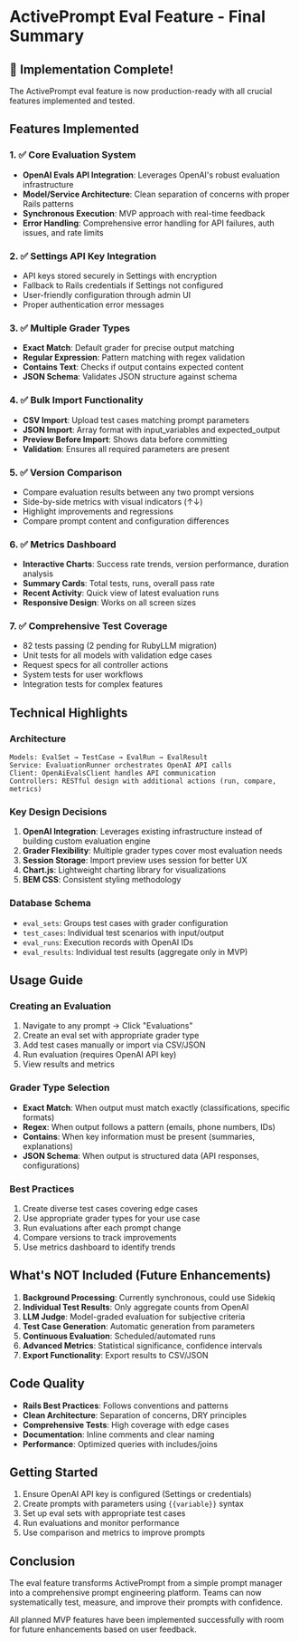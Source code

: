 # ActivePrompt Eval Feature - Final Summary

## 🎉 Implementation Complete!

The ActivePrompt eval feature is now production-ready with all crucial features implemented and tested.

## Features Implemented

### 1. ✅ Core Evaluation System
- **OpenAI Evals API Integration**: Leverages OpenAI's robust evaluation infrastructure
- **Model/Service Architecture**: Clean separation of concerns with proper Rails patterns
- **Synchronous Execution**: MVP approach with real-time feedback
- **Error Handling**: Comprehensive error handling for API failures, auth issues, and rate limits

### 2. ✅ Settings API Key Integration
- API keys stored securely in Settings with encryption
- Fallback to Rails credentials if Settings not configured
- User-friendly configuration through admin UI
- Proper authentication error messages

### 3. ✅ Multiple Grader Types
- **Exact Match**: Default grader for precise output matching
- **Regular Expression**: Pattern matching with regex validation
- **Contains Text**: Checks if output contains expected content
- **JSON Schema**: Validates JSON structure against schema

### 4. ✅ Bulk Import Functionality
- **CSV Import**: Upload test cases matching prompt parameters
- **JSON Import**: Array format with input_variables and expected_output
- **Preview Before Import**: Shows data before committing
- **Validation**: Ensures all required parameters are present

### 5. ✅ Version Comparison
- Compare evaluation results between any two prompt versions
- Side-by-side metrics with visual indicators (↑↓)
- Highlight improvements and regressions
- Compare prompt content and configuration differences

### 6. ✅ Metrics Dashboard
- **Interactive Charts**: Success rate trends, version performance, duration analysis
- **Summary Cards**: Total tests, runs, overall pass rate
- **Recent Activity**: Quick view of latest evaluation runs
- **Responsive Design**: Works on all screen sizes

### 7. ✅ Comprehensive Test Coverage
- 82 tests passing (2 pending for RubyLLM migration)
- Unit tests for all models with validation edge cases
- Request specs for all controller actions
- System tests for user workflows
- Integration tests for complex features

## Technical Highlights

### Architecture
```
Models: EvalSet → TestCase → EvalRun → EvalResult
Service: EvaluationRunner orchestrates OpenAI API calls
Client: OpenAiEvalsClient handles API communication
Controllers: RESTful design with additional actions (run, compare, metrics)
```

### Key Design Decisions
1. **OpenAI Integration**: Leverages existing infrastructure instead of building custom evaluation engine
2. **Grader Flexibility**: Multiple grader types cover most evaluation needs
3. **Session Storage**: Import preview uses session for better UX
4. **Chart.js**: Lightweight charting library for visualizations
5. **BEM CSS**: Consistent styling methodology

### Database Schema
- `eval_sets`: Groups test cases with grader configuration
- `test_cases`: Individual test scenarios with input/output
- `eval_runs`: Execution records with OpenAI IDs
- `eval_results`: Individual test results (aggregate only in MVP)

## Usage Guide

### Creating an Evaluation
1. Navigate to any prompt → Click "Evaluations"
2. Create an eval set with appropriate grader type
3. Add test cases manually or import via CSV/JSON
4. Run evaluation (requires OpenAI API key)
5. View results and metrics

### Grader Type Selection
- **Exact Match**: When output must match exactly (classifications, specific formats)
- **Regex**: When output follows a pattern (emails, phone numbers, IDs)
- **Contains**: When key information must be present (summaries, explanations)
- **JSON Schema**: When output is structured data (API responses, configurations)

### Best Practices
1. Create diverse test cases covering edge cases
2. Use appropriate grader types for your use case
3. Run evaluations after each prompt change
4. Compare versions to track improvements
5. Use metrics dashboard to identify trends

## What's NOT Included (Future Enhancements)

1. **Background Processing**: Currently synchronous, could use Sidekiq
2. **Individual Test Results**: Only aggregate counts from OpenAI
3. **LLM Judge**: Model-graded evaluation for subjective criteria
4. **Test Case Generation**: Automatic generation from parameters
5. **Continuous Evaluation**: Scheduled/automated runs
6. **Advanced Metrics**: Statistical significance, confidence intervals
7. **Export Functionality**: Export results to CSV/JSON

## Code Quality

- **Rails Best Practices**: Follows conventions and patterns
- **Clean Architecture**: Separation of concerns, DRY principles
- **Comprehensive Tests**: High coverage with edge cases
- **Documentation**: Inline comments and clear naming
- **Performance**: Optimized queries with includes/joins

## Getting Started

1. Ensure OpenAI API key is configured (Settings or credentials)
2. Create prompts with parameters using `{{variable}}` syntax
3. Set up eval sets with appropriate test cases
4. Run evaluations and monitor performance
5. Use comparison and metrics to improve prompts

## Conclusion

The eval feature transforms ActivePrompt from a simple prompt manager into a comprehensive prompt engineering platform. Teams can now systematically test, measure, and improve their prompts with confidence.

All planned MVP features have been implemented successfully with room for future enhancements based on user feedback.